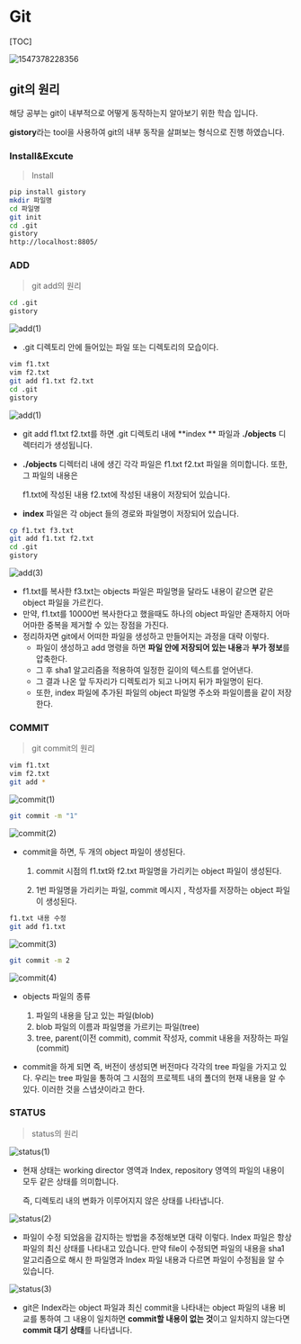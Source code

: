 #  Git

[TOC]

![1547378228356](https://i.stack.imgur.com/caci5.png)



## git의 원리

해당 공부는 git이 내부적으로 어떻게 동작하는지 알아보기 위한 학습 입니다.

**gistory**라는 tool을 사용하여 git의 내부 동작을 살펴보는 형식으로 진행 하였습니다.



### Install&Excute

> Install

```bash
pip install gistory
mkdir 파일명
cd 파일명
git init
cd .git
gistory
http://localhost:8805/
```



### **ADD**

> git add의 원리

```bash
cd .git
gistory
```

![add(1)](./assets/add(1).PNG)

- .git 디렉토리 안에 들어있는 파일 또는 디렉토리의 모습이다.



```bash
vim f1.txt
vim f2.txt
git add f1.txt f2.txt
cd .git
gistory
```



![add(1)](./assets/add(2).PNG)

- git add f1.txt f2.txt를 하면 .git 디렉토리 내에 **index ** 파일과   **./objects**   디렉터리가 생성됩니다.

- **./objects** 디렉터리 내에 생긴 각각 파일은 f1.txt f2.txt 파일을 의미합니다. 또한, 그 파일의 내용은

  f1.txt에 작성된 내용 f2.txt에 작성된 내용이 저장되어 있습니다.

- **index** 파일은 각 object 들의 경로와 파일명이 저장되어 있습니다.



```bash
cp f1.txt f3.txt
git add f1.txt f2.txt
cd .git
gistory

```

![add(3)](./assets/add(3).PNG)

- f1.txt를 복사한 f3.txt는 objects 파일은 파일명을 달라도 내용이 같으면 같은 object 파일을 가르킨다.
- 만약, f1.txt를 10000번 복사한다고 했을때도 하나의 object 파일만 존재하지 어마어마한 중복을 제거할 수 있는 장점을 가진다.
- 정리하자면 git에서 어떠한 파일을 생성하고 만들어지는 과정을 대략 이렇다.
  - 파일이 생성하고 add 명령을 하면 **파일 안에 저장되어 있는 내용**과 **부가 정보**를 압축한다.
  - 그  후 sha1 알고리즘을 적용하여 일정한 길이의 텍스트를 얻어낸다.
  - 그 결과 나온 앞 두자리가 디렉토리가 되고 나머지 뒤가 파일명이 된다.
  - 또한, index 파일에 추가된 파일의 object 파일명 주소와 파일이름을 같이 저장한다.



### COMMIT

> git commit의 원리

```bash
vim f1.txt
vim f2.txt
git add *
```

![commit(1)](./assets/commit(1).PNG)

```bash
git commit -m "1"
```

![commit(2)](./assets/commit(2).PNG)

- commit을 하면, 두 개의 object 파일이 생성된다.

  1. commit 시점의 f1.txt와 f2.txt 파일명을 가리키는 object 파일이 생성된다.

  2. 1번 파일명을 가리키는 파일, commit 메시지 , 작성자를 저장하는 object 파일이 생성된다.



```bash
f1.txt 내용 수정
git add f1.txt
```



![commit(3)](./assets/commit(3).PNG)

```bash
git commit -m 2
```

![commit(4)](D:./assets/commit(4).PNG)

- objects 파일의 종류
  1. 파일의 내용을 담고 있는 파일(blob)
  2. blob 파일의 이름과 파일명을 가르키는 파일(tree)
  3. tree, parent(이전 commit), commit 작성자, commit 내용을 저장하는 파일(commit)

- commit을 하게 되면 즉, 버전이 생성되면 버전마다 각각의 tree 파일을 가지고 있다. 우리는 tree 파일을 통하여 그 시점의 프로젝트 내의 폴더의 현재 내용을 알 수 있다. 이러한 것을 스냅샷이라고 한다. 



### STATUS

> status의 원리

![status(1)](./assets/status(1).PNG)

- 현재 상태는 working director 영역과 Index, repository 영역의 파일의 내용이 모두 같은 상태를 의미합니다.

  즉, 디렉토리 내의 변화가 이루어지지 않은 상태를 나타냅니다. 



![status(2)](./assets/status(2).PNG)

- 파일이 수정 되었음을 감지하는 방법을 추정해보면 대략 이렇다. Index 파일은 항상 파일의 최신 상태를 나타내고 있습니다. 만약 file이 수정되면 파일의 내용을 sha1 알고리즘으로 해시 한 파일명과 Index 파일 내용과 다르면 파일이 수정됨을 알 수 있습니다.

![status(3)](./assets/status(3).PNG)

- git은 Index라는 object 파일과 최신 commit을 나타내는 object 파일의 내용 비교를 통하여 그 내용이 일치하면 **commit할 내용이 없는 것**이고 일치하지 않는다면 **commit 대기 상태**를 나타냅니다.



